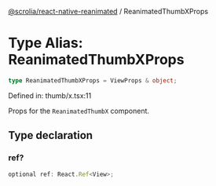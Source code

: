 [@scrolia/react-native-reanimated](../README.md) / ReanimatedThumbXProps

# Type Alias: ReanimatedThumbXProps

```ts
type ReanimatedThumbXProps = ViewProps & object;
```

Defined in: thumb/x.tsx:11

Props for the `ReanimatedThumbX` component.

## Type declaration

### ref?

```ts
optional ref: React.Ref<View>;
```
